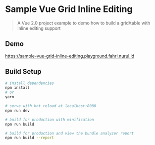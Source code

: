 # Sample Vue Grid Inline Editing

> A Vue 2.0 project example to demo how to build a grid/table with inline editing support

## Demo
<https://sample-vue-grid-inline-editing.playground.fahri.nurul.id>

## Build Setup

``` bash
# install dependencies
npm install
# or
yarn

# serve with hot reload at localhost:8080
npm run dev

# build for production with minification
npm run build

# build for production and view the bundle analyzer report
npm run build --report
```
